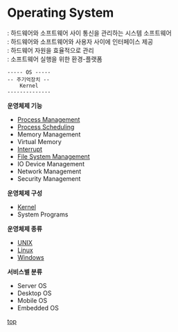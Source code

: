 # Operating System     
: 하드웨어와 소프트웨어 사이 통신을 관리하는 시스템 소프트웨어     
: 하드웨어와 소프트웨어와 사용자 사이에 인터페이스 제공        
: 하드웨어 자원을 효율적으로 관리                
: 소프트웨어 실행을 위한 환경-플랫폼          

```
----- OS -----
-- 주기억장치 --
    Kernel      
--------------
```


**운영체제 기능**
- [Process Management](./os-process.md)
- [Process Scheduling](./os-process-scheduling.md)
- Memory Management
- Virtual Memory
- [Interrupt](./os-interrupt.md)
- [File System Management](./os-file-system.md)
- IO Device Management
- Network Management
- Security Management


**운영체제 구성**
- [Kernel](./os-kernerl.md)
- System Programs


**운영체제 종류**   
- [UNIX](./unix.md)
- [Linux](./Linux/)
- [Windows](./Windows)


**서비스별 분류**   
- Server OS
- Desktop OS
- Mobile OS
- Embedded OS



[top](#)
